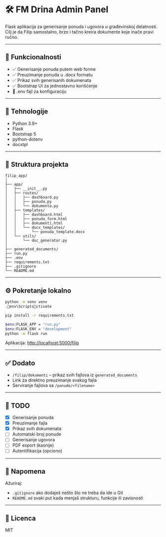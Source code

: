 # 🛠️ FM Drina Admin Panel

Flask aplikacija za generisanje ponuda i ugovora u građevinskoj delatnosti.  
Cilj je da Filip samostalno, brzo i tačno kreira dokumente koje inače pravi ručno.

---

## 🚀 Funkcionalnosti

- ✅ Generisanje ponuda putem web forme
- ✅ Preuzimanje ponuda u .docx formatu
- ✅ Prikaz svih generisanih dokumenata
- ✅ Bootstrap UI za jednostavno korišćenje
- 🔐 .env fajl za konfiguraciju

---

## 🧱 Tehnologije

- Python 3.9+
- Flask
- Bootstrap 5
- python-dotenv
- docxtpl

---

## 📁 Struktura projekta

```
filip_app/
│
├── app/
│   ├── __init__.py
│   ├── routes/
│   │   ├── dashboard.py
│   │   ├── ponuda.py
│   │   └── dokumenta.py
│   ├── templates/
│   │   ├── dashboard.html
│   │   ├── ponuda_form.html
│   │   ├── dokumenti.html
│   │   └── docx_templates/
│   │       └── ponuda_template.docx
│   └── utils/
│       └── doc_generator.py
│
├── generated_documents/
├── run.py
├── .env
├── requirements.txt
├── .gitignore
└── README.md
```

---

## ⚙️ Pokretanje lokalno

```bash
python -m venv venv
.env\Scriptsctivate

pip install -r requirements.txt

$env:FLASK_APP = "run.py"
$env:FLASK_ENV = "development"
python -m flask run
```

Aplikacija: [http://localhost:5000/filip](http://localhost:5000/filip)

---

## ✅ Dodato

- `/filip/dokumenti` – prikaz svih fajlova iz `generated_documents`
- Link za direktno preuzimanje svakog fajla
- Serviranje fajlova sa `/ponude/<filename>`

---

## 📌 TODO

- [x] Generisanje ponuda
- [x] Preuzimanje fajla
- [x] Prikaz svih dokumenata
- [ ] Automatski broj ponude
- [ ] Generisanje ugovora
- [ ] PDF export (kasnije)
- [ ] Autentifikacija (opciono)

---

## 🧠 Napomena

Ažuriraj:
- `.gitignore` ako dodaješ nešto što ne treba da ide u Git
- `README.md` svaki put kada menjaš strukturu, funkcije ili zavisnosti

---

## 📃 Licenca

MIT